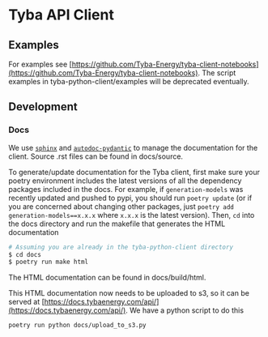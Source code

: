 # Tyba API Client

## Examples
For examples see [https://github.com/Tyba-Energy/tyba-client-notebooks](https://github.com/Tyba-Energy/tyba-client-notebooks).
The script examples in tyba-python-client/examples will be deprecated eventually.

## Development
### Docs
We use [`sphinx`](https://github.com/sphinx-doc/sphinx) and
[`autodoc-pydantic`](https://github.com/mansenfranzen/autodoc_pydantic) to manage the documentation for the client.
Source .rst files can be found in docs/source.

To generate/update documentation for the Tyba client, first make sure
your poetry environment includes the latest versions of all the dependency packages included in the docs. For example,
if `generation-models` was recently updated and pushed to pypi, you should run `poetry update` (or if you are concerned
about changing other packages, just `poetry add generation-models==x.x.x` where `x.x.x` is the latest version).
Then, `cd` into the docs directory and run the makefile that generates the HTML documentation
```bash
# Assuming you are already in the tyba-python-client directory
$ cd docs
$ poetry run make html
```
The HTML documentation can be found in docs/build/html.

This HTML documentation now needs to be uploaded to s3, so it
can be served at [https://docs.tybaenergy.com/api/](https://docs.tybaenergy.com/api/). We have a python script to do this
```bash
poetry run python docs/upload_to_s3.py
```



